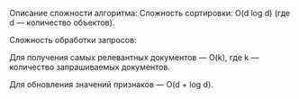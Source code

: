 Описание сложности алгоритма:
Сложность сортировки: O(d log d) (где d — количество объектов).

Сложность обработки запросов: 

Для получения самых релевантных документов — O(k), где k — количество запрашиваемых документов.

Для обновления значений признаков — O(d + log d).